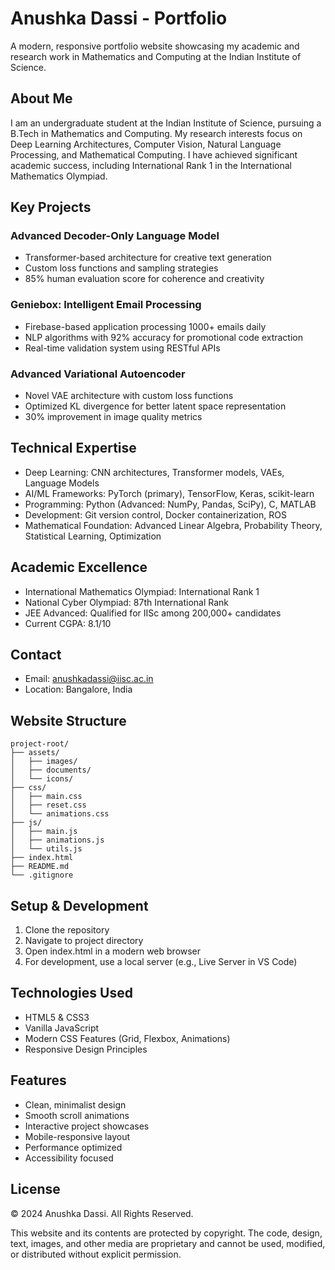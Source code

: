 # Anushka Dassi - Portfolio

A modern, responsive portfolio website showcasing my academic and research work in Mathematics and Computing at the Indian Institute of Science.

## About Me

I am an undergraduate student at the Indian Institute of Science, pursuing a B.Tech in Mathematics and Computing. My research interests focus on Deep Learning Architectures, Computer Vision, Natural Language Processing, and Mathematical Computing. I have achieved significant academic success, including International Rank 1 in the International Mathematics Olympiad.

## Key Projects

### Advanced Decoder-Only Language Model
- Transformer-based architecture for creative text generation
- Custom loss functions and sampling strategies
- 85% human evaluation score for coherence and creativity

### Geniebox: Intelligent Email Processing
- Firebase-based application processing 1000+ emails daily
- NLP algorithms with 92% accuracy for promotional code extraction
- Real-time validation system using RESTful APIs

### Advanced Variational Autoencoder
- Novel VAE architecture with custom loss functions
- Optimized KL divergence for better latent space representation
- 30% improvement in image quality metrics

## Technical Expertise

- Deep Learning: CNN architectures, Transformer models, VAEs, Language Models
- AI/ML Frameworks: PyTorch (primary), TensorFlow, Keras, scikit-learn
- Programming: Python (Advanced: NumPy, Pandas, SciPy), C, MATLAB
- Development: Git version control, Docker containerization, ROS
- Mathematical Foundation: Advanced Linear Algebra, Probability Theory, Statistical Learning, Optimization

## Academic Excellence

- International Mathematics Olympiad: International Rank 1
- National Cyber Olympiad: 87th International Rank
- JEE Advanced: Qualified for IISc among 200,000+ candidates
- Current CGPA: 8.1/10

## Contact

- Email: anushkadassi@iisc.ac.in
- Location: Bangalore, India

## Website Structure

```
project-root/
├── assets/
│   ├── images/
│   ├── documents/
│   └── icons/
├── css/
│   ├── main.css
│   ├── reset.css
│   └── animations.css
├── js/
│   ├── main.js
│   ├── animations.js
│   └── utils.js
├── index.html
├── README.md
└── .gitignore
```

## Setup & Development

1. Clone the repository
2. Navigate to project directory
3. Open index.html in a modern web browser
4. For development, use a local server (e.g., Live Server in VS Code)

## Technologies Used

- HTML5 & CSS3
- Vanilla JavaScript
- Modern CSS Features (Grid, Flexbox, Animations)
- Responsive Design Principles

## Features

- Clean, minimalist design
- Smooth scroll animations
- Interactive project showcases
- Mobile-responsive layout
- Performance optimized
- Accessibility focused

## License

© 2024 Anushka Dassi. All Rights Reserved.

This website and its contents are protected by copyright. The code, design, text, images, and other media are proprietary and cannot be used, modified, or distributed without explicit permission.